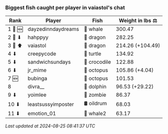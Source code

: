 ### Biggest fish caught per player in vaiastol's chat
| Rank | Player | Fish | Weight in lbs ⚖️ |
|------|--------|-----------|---------|
| 1 🥇 🆕 | dayzedinndaydreams | 🐳 whale | 300.47 |
| 2 🥈 ⬇ | hahppyy | 🐉 dragon | 282.25 |
| 3 🥉 ⬆ | vaiastol | 🐉 dragon | 214.26 (+104.49) |
| 4 ⬇ | creepycode | 🐢 turtle | 134.92 |
| 5 ⬇ | sandwichsundays | 🐊 crocodile | 122.88 |
| 6 ⬇ | jr_mime | 🐙 octopus | 105.86 (+4.04) |
| 7 🆕 | bubinga | 🐙 octopus | 101.53 |
| 8  | divra__ | 🐬 dolphin | 96.53 (+29.22) |
| 9 ⬇ | yoimlee | 🧟 zombie | 86.37 |
| 10 ⬇ | leastsussyimposter | 🛢️ oildrum | 68.03 |
| 11 ⬇ | emotion_01 | 🐋 whale2 | 63.17 |

_Last updated at 2024-08-25 08:41:37 UTC_